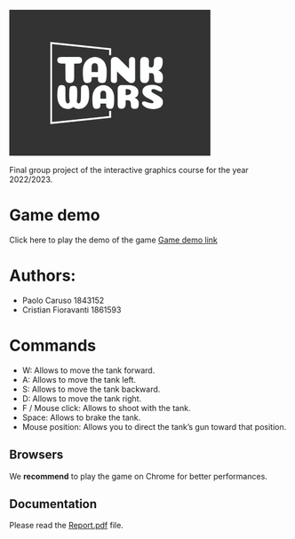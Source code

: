 ![Project logo](./docs/logoGit.png)

Final group project of the interactive graphics course for the year 2022/2023.

# Game demo

Click here to play the demo of the game [Game demo link](https://sapienzainteractivegraphicscourse.github.io/final-project-tank-wars/)

# Authors:

- Paolo Caruso 1843152
- Cristian Fioravanti 1861593

# Commands

- W: Allows to move the tank forward.
- A: Allows to move the tank left.
- S: Allows to move the tank backward.
- D: Allows to move the tank right.
- F / Mouse click: Allows to shoot with the tank.
- Space: Allows to brake the tank.
- Mouse position: Allows you to direct the tank’s gun toward that position.

## Browsers

We **recommend** to play the game on Chrome for better performances.

## Documentation

Please read the [Report.pdf](./Report.pdf) file.
